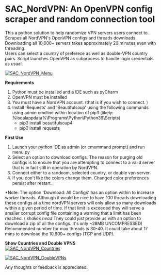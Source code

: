 # SAC_NordVPN:  An OpenVPN config scraper and random connection tool
This a python solution to help randomize VPN servers users connect to.  
Scrapes all NordVPN's OpenVPN configs and threads downloads. Downloading all 10,000+ servers takes approximately 20 minutes even with threading.  
Users can select a country of preferece as well as double-VPN country pairs. Script launches OpenVPN as subprocess to handle login credentials as usual. 

[![SAC_NordVPN_Menu](https://github.com/ducksluck/SAC_NordDVPN/blob/main/SAC_NordVPN/Menu.PNG)](#Menu)

**Requirements**  
 1) Python must be installed and a IDE such as pyCharm
 2) OpenVPN must be installed  
 3) You must have a NordVPN account. (that is if you wish to connect. )  
 4) Install 'Requests' and 'Beautifulsoup' using the following commands using admin cmdline within location of pip3 (likely:  %localappdata%\Programs\Python\Python39\Scripts)
	- pip3 install beautifulsoup4
	- pip3 install requests
 

**First Use**  

 1) Launch your python IDE as admin (or cmommand prompt) and run menu.py
 2) Select an option to download configs.  The reason for purging old configs is to ensure that you are attempting to connect to a valid server that is in fact still in operation by NordVPN.  
 3) Connect either to a randoom, selected country, or double vpn server.
 4) If you don't like the colors change them. Changed color preferences persist after restart.

*Note:  The option 'Download: All Configs' has an option within to increase worker threads. Although it would be nice to have 100 threads downloading these configs at a time nordVPN servers will only allow so many downloads within a given period of time. If that limit is exceeded they will serve a smaller corrupt config file containing a warning that a limit has been reached. ( *shakes head* They could just provide us with an option to download a zip of all the configs. It's only ~28MB UNCOMPRESSED) Recommended number for max threads is 30-40. It could take about 17 mins to download the 10,600+ configs (TCP and UDP).  


**Show Countries and Double VPNS**    
[![SAC_NordVPN_Countries](https://github.com/ducksluck/SAC_NORDVPN/blob/main/SAC_NordVPN/Countries.PNG)](#Countries)
  

[![SAC_NordVPN_DoubleVPNs](https://github.com/ducksluck/SAC_NORDVPN/blob/main/SAC_NordVPN/DoubleVPNs.PNG)](#DoubleVPNs)
 

Any thoughts or feedback is appreciated.
